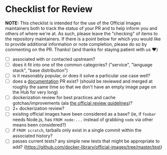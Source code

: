 # Checklist for Review

**NOTE:** This checklist is intended for the use of the Official Images maintainers both to track the status of your PR and to help inform you and others of where we're at. As such, please leave the "checking" of items to the repository maintainers. If there is a point below for which you would like to provide additional information or note completion, please do so by commenting on the PR. Thanks! (and thanks for staying patient with us :heart:)

-	[ ] associated with or contacted upstream?
-	[ ] does it fit into one of the common categories? ("service", "language stack", "base distribution")
-	[ ] is it reasonably popular, or does it solve a particular use case well?
-	[ ] does a [documentation](https://github.com/docker-library/docs/blob/master/README.md) PR exist? (should be reviewed and merged at roughly the same time so that we don't have an empty image page on the Hub for very long)
-	[ ] dockerization review for best practices and cache gotchas/improvements (ala [the official review guidelines](https://github.com/docker-library/official-images/blob/master/README.md#review-guidelines))?
-	[ ] 2+ dockerization review?
-	[ ] existing official images have been considered as a base? (ie, if `foobar` needs Node.js, has `FROM node:...` instead of grabbing `node` via other means been considered?)
-	[ ] if `FROM scratch`, tarballs only exist in a single commit within the associated history?
-	[ ] passes current tests? any simple new tests that might be appropriate to add? (https://github.com/docker-library/official-images/tree/master/test)
